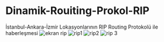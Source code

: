 # Dinamik-Rouiting-Prokol-RIP
İstanbul-Ankara-İzmir Lokasyonlarının RIP Routing Protokolü ile haberleşmesi
![ekran rip](https://user-images.githubusercontent.com/56456793/200116582-ec1c8f71-970f-4391-acb9-1834a5f16e40.png)
![rip1](https://user-images.githubusercontent.com/56456793/200116585-71874c1c-4a9e-4165-b6cc-d92b3bb9d2ce.png)
![rip2](https://user-images.githubusercontent.com/56456793/200116589-47537690-86a4-48bc-b670-eeb52238d7b3.png)
![rip 3](https://user-images.githubusercontent.com/56456793/200116590-8274c692-e1ab-4096-a07b-f9463d4ab78d.png)
